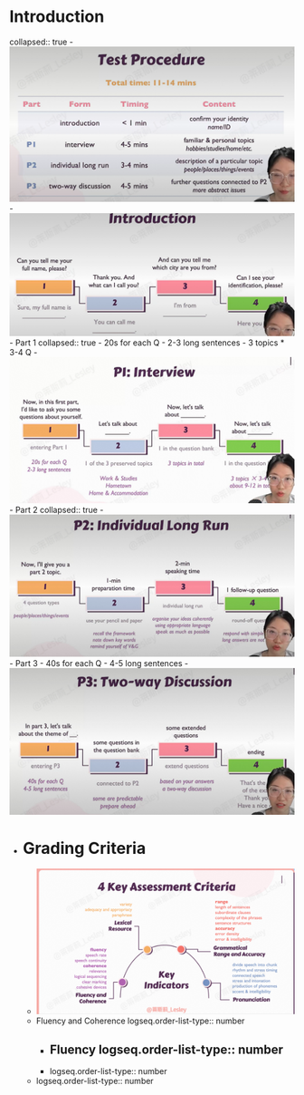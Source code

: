 # Introduction
collapsed:: true
	- ![image.png](../assets/image_1737083421826_0.png)
	- ![image.png](../assets/image_1737083500886_0.png)
	- Part 1
	  collapsed:: true
		- 20s for each Q
		- 2-3 long sentences
		- 3 topics * 3-4 Q
		- ![image.png](../assets/image_1737083604084_0.png)
	- Part 2
	  collapsed:: true
		- ![image.png](../assets/image_1737083782384_0.png)
	- Part 3
		- 40s for each Q
		- 4-5 long sentences
		- ![image.png](../assets/image_1737083923796_0.png)
- # Grading Criteria
	- ![image.png](../assets/image_1737097414209_0.png)
	- Fluency and Coherence
	  logseq.order-list-type:: number
		- Fluency
		  logseq.order-list-type:: number
			-
		- logseq.order-list-type:: number
	- logseq.order-list-type:: number